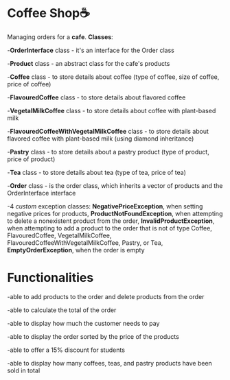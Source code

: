 # Coffee Shop☕
Managing orders for a **cafe**. 
**Classes**:

-**OrderInterface** class - it's an interface for the Order class

-**Product** class - an abstract class for the cafe's products

-**Coffee** class - to store details about coffee (type of coffee, size of coffee, price of coffee)

-**FlavouredCoffee** class - to store details about flavored coffee

-**VegetalMilkCoffee** class - to store details about coffee with plant-based milk

-**FlavouredCoffeeWithVegetalMilkCoffee** class - to store details about flavored coffee with plant-based milk (using diamond inheritance)

-**Pastry** class - to store details about a pastry product (type of product, price of product)

-**Tea** class - to store details about tea (type of tea, price of tea)

-**Order** class - is the order class, which inherits a vector of products and the OrderInterface interface

-4 *custom* exception classes: **NegativePriceException**, when setting negative prices for products, **ProductNotFoundException**, when attempting to delete a nonexistent product from the order, **InvalidProductException**, when attempting to add a product to the order that is not of type Coffee, FlavouredCoffee, VegetalMilkCoffee, FlavouredCoffeeWithVegetalMilkCoffee, Pastry, or Tea, **EmptyOrderException**, when the order is empty


# **Functionalities**

-able to add products to the order and delete products from the order

-able to calculate the total of the order

-able to display how much the customer needs to pay

-able to display the order sorted by the price of the products

-able to offer a 15% discount for students

-able to display how many coffees, teas, and pastry products have been sold in total




